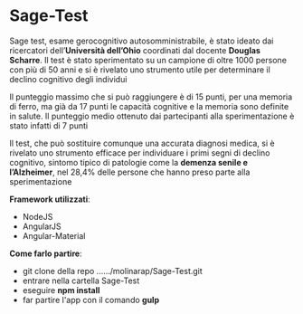 # Sage-Test

Sage test, esame gerocognitivo autosomministrabile, è stato ideato dai ricercatori dell’**Università dell’Ohio** coordinati dal docente **Douglas Scharre**. Il test è stato sperimentato su un campione di oltre 1000 persone con più di 50 anni e si è rivelato uno strumento utile per determinare il declino cognitivo degli individui

Il punteggio massimo che si può raggiungere è di 15 punti, per una memoria di ferro, ma già da 17 punti le capacità cognitive e la memoria sono definite in salute. Il punteggio medio ottenuto dai partecipanti alla sperimentazione è stato infatti di 7 punti

Il test, che può sostituire comunque una accurata diagnosi medica, si è rivelato uno strumento efficace per individuare i primi segni di declino cognitivo, sintomo tipico di patologie come la **demenza senile e l’Alzheimer**, nel 28,4% delle persone che hanno preso parte alla sperimentazione

**Framework utilizzati**: 
 - NodeJS
 - AngularJS
 - Angular-Material

**Come farlo partire**:

 - git clone della repo ....../molinarap/Sage-Test.git
 - entrare nella cartella Sage-Test
 - eseguire **npm install**
 - far partire l'app con il comando **gulp**
